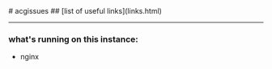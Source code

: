 <title>acgissues</title>
# acgissues
## [list of useful links](links.html)

- - - -

### what's running on this instance:

- nginx
